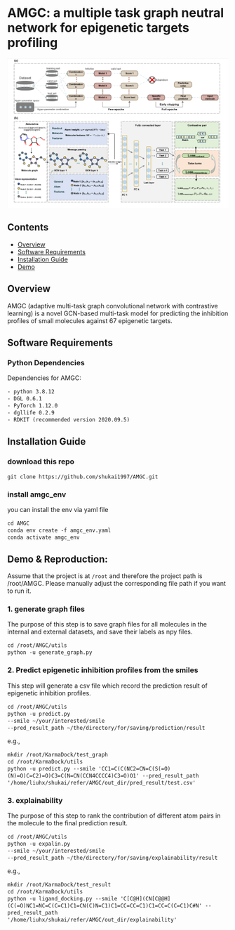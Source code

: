 # AMGC: a multiple task graph neutral network for epigenetic targets profiling 

![](https://github.com/shukai1997/AMGC/blob/main/Figure1.png)

## Contents

- [Overview](#overview)
- [Software Requirements](#software-requirements)
- [Installation Guide](#installation-guide)
- [Demo](#demo--reproduction-ligand-docking-on-pdbbind-core-set)

## Overview 

AMGC (adaptive multi-task graph convolutional network with contrastive learning) is a novel GCN-based multi-task model for predicting the inhibition profiles of small molecules against 67 epigenetic targets.

## Software Requirements

### Python Dependencies

Dependencies for AMGC:

```
- python 3.8.12
- DGL 0.6.1 
- PyTorch 1.12.0 
- dgllife 0.2.9 
- RDKIT (recommended version 2020.09.5) 
```

## Installation Guide

### download this repo

```
git clone https://github.com/shukai1997/AMGC.git
```

### install amgc_env

you can install the env via yaml file

```
cd AMGC
conda env create -f amgc_env.yaml
conda activate amgc_env
```

## Demo & Reproduction: 

Assume that the project is at `/root` and therefore the project path is /root/AMGC. Please manually adjust the corresponding file path if you want to run it.

### 1. generate graph files

The purpose of this step is to save graph files for all molecules in the internal and external datasets, and save their labels as npy files.

```
cd /root/AMGC/utils 
python -u generate_graph.py
```

### 2. Predict epigenetic inhibition profiles from the smiles

This step will generate a csv file which record the prediction result of epigenetic inhibition profiles.

```
cd /root/AMGC/utils  
python -u predict.py 
--smile ~/your/interested/smile 
--pred_result_path ~/the/directory/for/saving/prediction/result
```
e.g.,
```
mkdir /root/KarmaDock/test_graph
cd /root/KarmaDock/utils 
python -u predict.py --smile 'CC1=C(C(NC2=CN=C(S(=O)(N)=O)C=C2)=O)C3=C(N=CN(CCN4CCCC4)C3=O)O1' --pred_result_path '/home/liuhx/shukai/refer/AMGC/out_dir/pred_result/test.csv'
```

### 3. explainability

The purpose of this step to rank the contribution of different atom pairs in the molecule to the final prediction result.

```
cd /root/AMGC/utils 
python -u expalin.py 
--smile ~/your/interested/smile 
--pred_result_path ~/the/directory/for/saving/explainability/result 
```
e.g.,
```
mkdir /root/KarmaDock/test_result
cd /root/KarmaDock/utils 
python -u ligand_docking.py --smile 'C[C@H](CN[C@@H](C(=O)NC1=NC=C(C=C1)C1=CN(C)N=C1)C1=CC=CC=C1)C1=CC=C(C=C1)C#N' --pred_result_path '/home/liuhx/shukai/refer/AMGC/out_dir/explainability'
```
